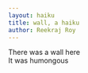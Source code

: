 ```yaml
---
layout: haiku
title: wall, a haiku
author: Reekraj Roy
---
```


There was a wall here <br>
It was humongous <br>
